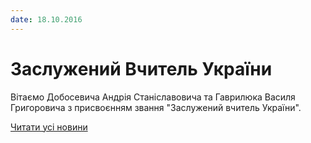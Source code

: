 ```yaml
---
date: 18.10.2016
---
```

# Заслужений Вчитель України

Вітаємо Добосевича Андрія Станіславовича та Гаврилюка Василя Григоровича з присвоєнням звання "Заслужений вчитель України".

[Читати усі новини](/news)
